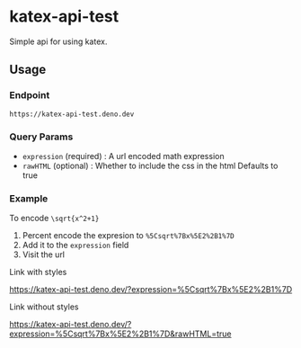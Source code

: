 # katex-api-test
Simple api for using katex.

## Usage

### Endpoint 

`https://katex-api-test.deno.dev`

### Query Params

- `expression` (required) : A url encoded math expression
- `rawHTML` (optional) : Whether to include the css in the html Defaults to true

### Example

To encode `\sqrt{x^2+1}`

1. Percent encode the expresion to `%5Csqrt%7Bx%5E2%2B1%7D`
2. Add it to the `expression` field
3. Visit the url

Link with styles

https://katex-api-test.deno.dev/?expression=%5Csqrt%7Bx%5E2%2B1%7D


Link without styles

https://katex-api-test.deno.dev/?expression=%5Csqrt%7Bx%5E2%2B1%7D&rawHTML=true
